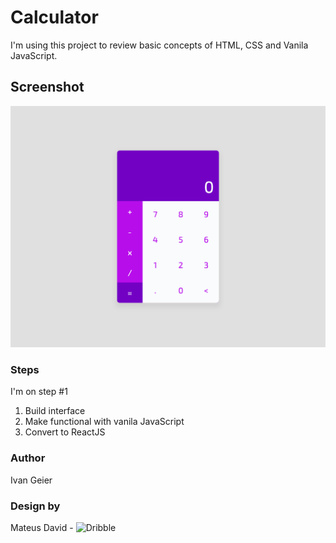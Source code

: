 # Calculator

I'm using this project to review basic concepts of HTML, CSS and Vanila JavaScript.

## Screenshot

![](./screenshot.png)

### Steps

I'm on step #1

1. Build interface
2. Make functional with vanila JavaScript
3. Convert to ReactJS

### Author

Ivan Geier

### Design by

Mateus David - ![Dribble](https://dribbble.com/shots/7860581-Calculadora-Daily-UI-4?utm_source=Clipboard_Shot&utm_campaign=MateusDavid&utm_content=Calculadora%20-%20Daily%20UI%204&utm_medium=Social_Share&utm_source=Clipboard_Shot&utm_campaign=MateusDavid&utm_content=Calculadora%20-%20Daily%20UI%204&utm_medium=Social_Share)
